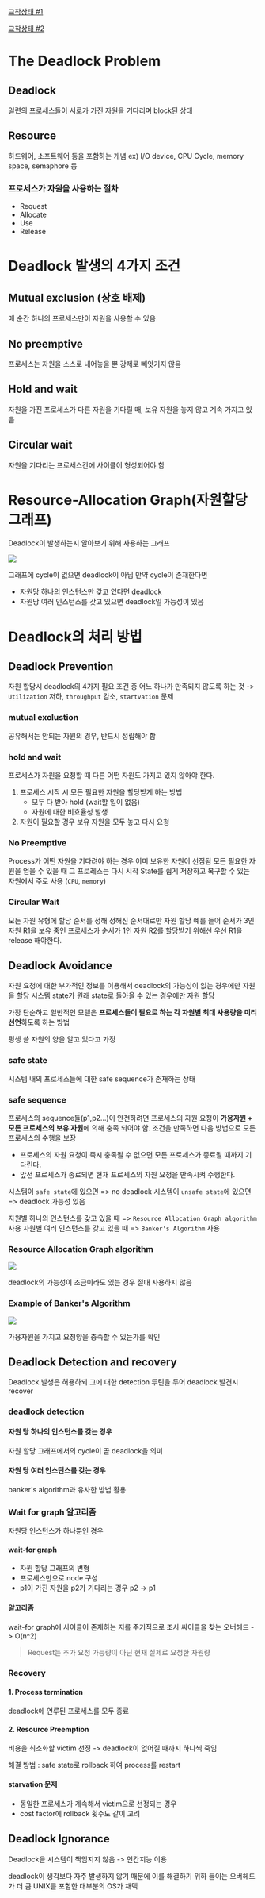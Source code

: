 [교착상태 #1](https://core.ewha.ac.kr/publicview/C0101020140411151510275738?vmode=f)

[교착상태 #2](https://core.ewha.ac.kr/publicview/C0101020140415131030840772?vmode=f)

# The Deadlock Problem

## Deadlock

일련의 프로세스들이 서로가 가진 자원을 기다리며 block된 상태

## Resource

하드웨어, 소프트웨어 등을 포함하는 개념
ex) I/O device, CPU Cycle, memory space, semaphore 등

### 프로세스가 자원을 사용하는 절차

- Request
- Allocate
- Use
- Release

# Deadlock 발생의 4가지 조건

## Mutual exclusion (상호 배제)

매 순간 하나의 프로세스만이 자원을 사용할 수 있음

## No preemptive

프로세스는 자원을 스스로 내어놓을 뿐 강제로 빼앗기지 않음

## Hold and wait

자원을 가진 프로세스가 다른 자원을 기다릴 때, 보유 자원을 놓지 않고 계속 가지고 있음

## Circular wait

자원을 기다리는 프로세스간에 사이클이 형성되어야 함

# Resource-Allocation Graph(자원할당그래프)

Deadlock이 발생하는지 알아보기 위해 사용하는 그래프

![](https://i.imgur.com/gcgR3uW.png)

그래프에 cycle이 없으면 deadlock이 아님
만약 cycle이 존재한다면

- 자원당 하나의 인스턴스만 갖고 있다면 deadlock
- 자원당 여러 인스턴스를 갖고 있으면 deadlock일 가능성이 있음

# Deadlock의 처리 방법

## Deadlock Prevention

자원 할당시 deadlock의 4가지 필요 조건 중 어느 하나가 만족되지 않도록 하는 것
-> `Utilization` 저하, `throughput` 감소, `startvation` 문제

### mutual exclustion

공유해서는 안되는 자원의 경우, 반드시 성립해야 함

### hold and wait

프로세스가 자원을 요청할 때 다른 어떤 자원도 가지고 있지 않아야 한다.

1. 프로세스 시작 시 모든 필요한 자원을 할당받게 하는 방법
   - 모두 다 받아 hold (wait할 일이 없음)
   - 자원에 대한 비효율성 발생
2. 자원이 필요할 경우 보유 자원을 모두 놓고 다시 요청

### No Preemptive

Process가 어떤 자원을 기다려야 하는 경우 이미 보유한 자원이 선점됨
모든 필요한 자원을 얻을 수 있을 때 그 프로레스는 다시 시작
State를 쉽게 저장하고 복구할 수 있는 자원에서 주로 사용 (`CPU`, `memory`)

### Circular Wait

모든 자원 유형에 할당 순서를 정해 정해진 순서대로만 자원 할당
예를 들어 순서가 3인 자원 R1을 보유 중인 프로세스가 순서가 1인 자원 R2를 할당받기 위해선 우선 R1을 release 해야한다.

## Deadlock Avoidance

자원 요청에 대한 부가적인 정보를 이용해서 deadlock의 가능성이 없는 경우에만 자원을 할당
시스템 state가 원래 state로 돌아올 수 있는 경우에만 자원 할당

가장 단순하고 일반적인 모델은 **프로세스들이 필요로 하는 각 자원별 최대 사용량을 미리 선언**하도록 하는 방법

평생 쓸 자원의 양을 알고 있다고 가정

### safe state

시스템 내의 프로세스들에 대한 safe sequence가 존재하는 상태

### safe sequence

프로세스의 sequence들(p1,p2...)이 안전하려면 프로세스의 자원 요청이 **가용자원 + 모든 프로세스의 보유 자원**에 의해 충족 되어야 함.
조건을 만족하면 다음 방법으로 모든 프로세스의 수행을 보장

- 프로세스의 자원 요청이 즉시 충족될 수 없으면 모든 프로세스가 종료될 때까지 기다린다.
- 앞선 프로세스가 종료되면 현재 프로세스의 자원 요청을 만족시켜 수행한다.

시스템이 `safe state`에 있으면 => no deadlock
시스템이 `unsafe state`에 있으면 => deadlock 가능성 있음

자원별 하나의 인스턴스를 갖고 있을 때 => `Resource Allocation Graph algorithm` 사용
자원별 여러 인스턴스를 갖고 있을 때 => `Banker's Algorithm` 사용

### Resource Allocation Graph algorithm

![](https://velog.velcdn.com/images/deli-ght/post/01027389-42eb-4146-8ed5-acb2a64adf74/image.png)

deadlock의 가능성이 조금이라도 있는 경우 절대 사용하지 않음

### Example of Banker's Algorithm

![](https://velog.velcdn.com/images/deli-ght/post/2f4e35bc-0eea-47c7-bdaf-9aeeea42b869/image.png)

가용자원을 가지고 요청양을 충족할 수 있는가를 확인

## Deadlock Detection and recovery

Deadlock 발생은 허용하되 그에 대한 detection 루틴을 두어 deadlock 발견시 recover

### deadlock detection

#### 자원 당 하나의 인스턴스를 갖는 경우

자원 할당 그래프에서의 cycle이 곧 deadlock을 의미

#### 자원 당 여러 인스턴스를 갖는 경우

banker's algorithm과 유사한 방법 활용

### Wait for graph 알고리즘

자원당 인스턴스가 하나뿐인 경우

#### wait-for graph

- 자원 할당 그래프의 변형
- 프로세스만으로 node 구성
- p1이 가진 자원을 p2가 기다리는 경우 p2 -> p1

#### 알고리즘

wait-for graph에 사이클이 존재하는 지를 주기적으로 조사
싸이클을 찾는 오버헤드 -> O(n^2)

> Request는 추가 요청 가능량이 아닌 현재 실제로 요청한 자원량

### Recovery

#### 1. Process termination

deadlock에 연루된 프로세스를 모두 종료

#### 2. Resource Preemption

비용을 최소화할 victim 선정
-> deadlock이 없어질 때까지 하나씩 죽임

해결 방법 : safe state로 rollback 하여 process를 restart

#### starvation 문제

- 동일한 프로세스가 계속해서 victim으로 선정되는 경우
- cost factor에 rollback 횟수도 같이 고려

## Deadlock Ignorance

Deadlock을 시스템이 책임지지 않음 -> 인간지능 이용

deadlock이 생각보다 자주 발생하지 않기 때문에 이를 해결하기 위하 들이는 오버헤드가 더 큼
UNIX를 포함한 대부분의 OS가 채택
